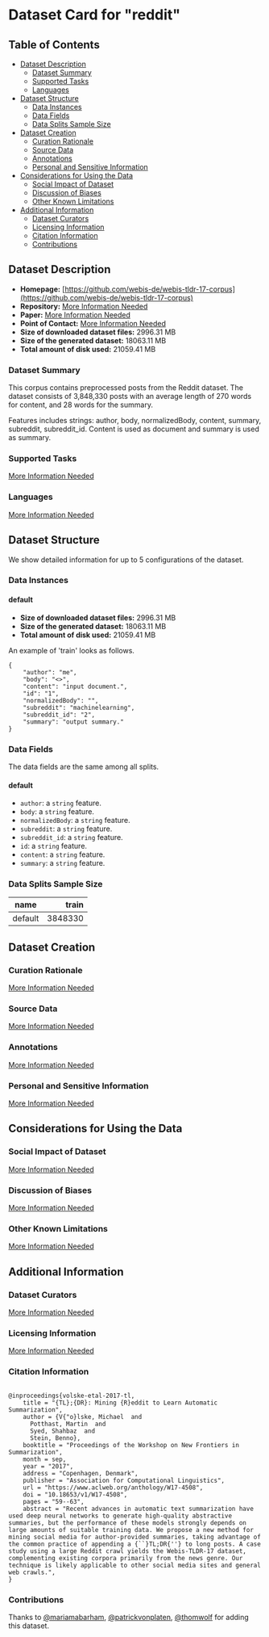 ---
---

# Dataset Card for "reddit"

## Table of Contents
- [Dataset Description](#dataset-description)
  - [Dataset Summary](#dataset-summary)
  - [Supported Tasks](#supported-tasks)
  - [Languages](#languages)
- [Dataset Structure](#dataset-structure)
  - [Data Instances](#data-instances)
  - [Data Fields](#data-fields)
  - [Data Splits Sample Size](#data-splits-sample-size)
- [Dataset Creation](#dataset-creation)
  - [Curation Rationale](#curation-rationale)
  - [Source Data](#source-data)
  - [Annotations](#annotations)
  - [Personal and Sensitive Information](#personal-and-sensitive-information)
- [Considerations for Using the Data](#considerations-for-using-the-data)
  - [Social Impact of Dataset](#social-impact-of-dataset)
  - [Discussion of Biases](#discussion-of-biases)
  - [Other Known Limitations](#other-known-limitations)
- [Additional Information](#additional-information)
  - [Dataset Curators](#dataset-curators)
  - [Licensing Information](#licensing-information)
  - [Citation Information](#citation-information)
  - [Contributions](#contributions)

## Dataset Description

- **Homepage:** [https://github.com/webis-de/webis-tldr-17-corpus](https://github.com/webis-de/webis-tldr-17-corpus)
- **Repository:** [More Information Needed](https://github.com/huggingface/datasets/blob/master/CONTRIBUTING.md#how-to-contribute-to-the-dataset-cards)
- **Paper:** [More Information Needed](https://github.com/huggingface/datasets/blob/master/CONTRIBUTING.md#how-to-contribute-to-the-dataset-cards)
- **Point of Contact:** [More Information Needed](https://github.com/huggingface/datasets/blob/master/CONTRIBUTING.md#how-to-contribute-to-the-dataset-cards)
- **Size of downloaded dataset files:** 2996.31 MB
- **Size of the generated dataset:** 18063.11 MB
- **Total amount of disk used:** 21059.41 MB

### Dataset Summary

This corpus contains preprocessed posts from the Reddit dataset.
The dataset consists of 3,848,330 posts with an average length of 270 words for content,
and 28 words for the summary.

Features includes strings: author, body, normalizedBody, content, summary, subreddit, subreddit_id.
Content is used as document and summary is used as summary.

### Supported Tasks

[More Information Needed](https://github.com/huggingface/datasets/blob/master/CONTRIBUTING.md#how-to-contribute-to-the-dataset-cards)

### Languages

[More Information Needed](https://github.com/huggingface/datasets/blob/master/CONTRIBUTING.md#how-to-contribute-to-the-dataset-cards)

## Dataset Structure

We show detailed information for up to 5 configurations of the dataset.

### Data Instances

#### default

- **Size of downloaded dataset files:** 2996.31 MB
- **Size of the generated dataset:** 18063.11 MB
- **Total amount of disk used:** 21059.41 MB

An example of 'train' looks as follows.
```
{
    "author": "me",
    "body": "<>",
    "content": "input document.",
    "id": "1",
    "normalizedBody": "",
    "subreddit": "machinelearning",
    "subreddit_id": "2",
    "summary": "output summary."
}
```

### Data Fields

The data fields are the same among all splits.

#### default
- `author`: a `string` feature.
- `body`: a `string` feature.
- `normalizedBody`: a `string` feature.
- `subreddit`: a `string` feature.
- `subreddit_id`: a `string` feature.
- `id`: a `string` feature.
- `content`: a `string` feature.
- `summary`: a `string` feature.

### Data Splits Sample Size

| name  | train |
|-------|------:|
|default|3848330|

## Dataset Creation

### Curation Rationale

[More Information Needed](https://github.com/huggingface/datasets/blob/master/CONTRIBUTING.md#how-to-contribute-to-the-dataset-cards)

### Source Data

[More Information Needed](https://github.com/huggingface/datasets/blob/master/CONTRIBUTING.md#how-to-contribute-to-the-dataset-cards)

### Annotations

[More Information Needed](https://github.com/huggingface/datasets/blob/master/CONTRIBUTING.md#how-to-contribute-to-the-dataset-cards)

### Personal and Sensitive Information

[More Information Needed](https://github.com/huggingface/datasets/blob/master/CONTRIBUTING.md#how-to-contribute-to-the-dataset-cards)

## Considerations for Using the Data

### Social Impact of Dataset

[More Information Needed](https://github.com/huggingface/datasets/blob/master/CONTRIBUTING.md#how-to-contribute-to-the-dataset-cards)

### Discussion of Biases

[More Information Needed](https://github.com/huggingface/datasets/blob/master/CONTRIBUTING.md#how-to-contribute-to-the-dataset-cards)

### Other Known Limitations

[More Information Needed](https://github.com/huggingface/datasets/blob/master/CONTRIBUTING.md#how-to-contribute-to-the-dataset-cards)

## Additional Information

### Dataset Curators

[More Information Needed](https://github.com/huggingface/datasets/blob/master/CONTRIBUTING.md#how-to-contribute-to-the-dataset-cards)

### Licensing Information

[More Information Needed](https://github.com/huggingface/datasets/blob/master/CONTRIBUTING.md#how-to-contribute-to-the-dataset-cards)

### Citation Information

```

@inproceedings{volske-etal-2017-tl,
    title = "{TL};{DR}: Mining {R}eddit to Learn Automatic Summarization",
    author = {V{"o}lske, Michael  and
      Potthast, Martin  and
      Syed, Shahbaz  and
      Stein, Benno},
    booktitle = "Proceedings of the Workshop on New Frontiers in Summarization",
    month = sep,
    year = "2017",
    address = "Copenhagen, Denmark",
    publisher = "Association for Computational Linguistics",
    url = "https://www.aclweb.org/anthology/W17-4508",
    doi = "10.18653/v1/W17-4508",
    pages = "59--63",
    abstract = "Recent advances in automatic text summarization have used deep neural networks to generate high-quality abstractive summaries, but the performance of these models strongly depends on large amounts of suitable training data. We propose a new method for mining social media for author-provided summaries, taking advantage of the common practice of appending a {``}TL;DR{''} to long posts. A case study using a large Reddit crawl yields the Webis-TLDR-17 dataset, complementing existing corpora primarily from the news genre. Our technique is likely applicable to other social media sites and general web crawls.",
}

```


### Contributions

Thanks to [@mariamabarham](https://github.com/mariamabarham), [@patrickvonplaten](https://github.com/patrickvonplaten), [@thomwolf](https://github.com/thomwolf) for adding this dataset.